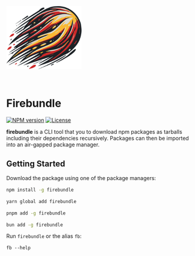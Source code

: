 <img src="https://raw.githubusercontent.com/ShaharIlany/firebundle/main/assets/firebundle.svg" alt="logo" width="200" style="margin-block: 2rem;"/>

# Firebundle

[![NPM version](https://img.shields.io/npm/v/firebundle.svg)](https://www.npmjs.com/package/firebundle)
[![License](https://img.shields.io/npm/l/firebundle.svg)](https://github.com/shaharilany/firebundle/blob/main/LICENSE)

**firebundle** is a CLI tool that you to download npm packages as tarballs including their dependencies recursively. Packages can then be imported into an air-gapped package manager.

## Getting Started

Download the package using one of the package managers:

```bash
npm install -g firebundle
```

```bash
yarn global add firebundle
```

```bash
pnpm add -g firebundle
```

```bash
bun add -g firebundle
```

Run `firebundle` or the alias `fb`:

```
fb --help
```
